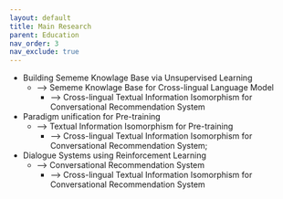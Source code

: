 ```yaml
---
layout: default
title: Main Research
parent: Education
nav_order: 3
nav_exclude: true
---
```




* Building Sememe Knowlage Base via Unsupervised Learning  
  * --> Sememe Knowlage Base for Cross-lingual Language Model  
    * --> Cross-lingual Textual Information Isomorphism for Conversational Recommendation System
* Paradigm unification for Pre-training 
  * --> Textual Information Isomorphism for Pre-training  
    * --> Cross-lingual Textual Information Isomorphism for Conversational Recommendation System;
* Dialogue Systems using Reinforcement Learning  
  * --> Conversational Recommendation System  
    * --> Cross-lingual Textual Information Isomorphism for Conversational Recommendation System  